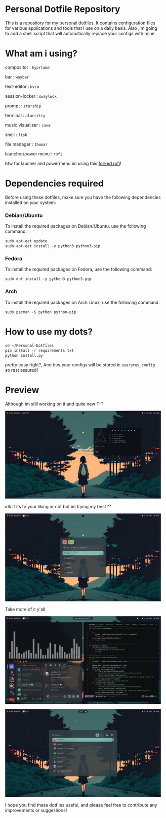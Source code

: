 # Personal Dotfile Repository

This is a repository for my personal dotfiles. It contains configuration files for various applications and tools that I use on a daily basis.
Also ,Im going to add a shell script that will automatically replace your configs with mine

# What am i using?

compositor  : ```hyprland```

bar : ```waybar```

text-editor : ```Nvim```

session-locker : ```swaylock```

prompt : ```starship```

terminal : ```alacritty```

music visualizer : ```cava```

shell : ```fish```

file manager : ```thunar```

launcher/power menu : ```rofi```

btw for laucher and powermenu im using this [forked rofi](https://github.com/adi1090x/rofi)!

# Dependencies required

Before using these dotfiles, make sure you have the following dependencies installed on your system:

### Debian/Ubuntu
To install the required packages on Debian/Ubuntu, use the following command:
```
sudo apt-get update
sudo apt-get install -y python3 python3-pip
```
### Fedora
To install the required packages on Fedora, use the following command:
```
sudo dnf install -y python3 python3-pip
```
### Arch
To install the required packages on Arch Linux, use the following command:
```
sudo pacman -S python python-pip
```
# How to use my dots?

```
cd ~/Personal-Dotfiles
pip install -r requirements.txt
python install.py
```
pretty easy right?, And btw your configs will be stored in ```userprev_config``` so rest assured!

# Preview
Although im still working on it and quite new T-T

![image of my wm](/preview/ss4.png)

idk if its to your liking or not but im trying my best ^^

![ayy](/preview/ss3.png)

Take more of it y'all

![Second one OMG](/preview/ss2.png)

![ayy](/preview/ss1.png)

I hope you find these dotfiles useful, and please feel free to contribute any improvements or suggestions!
